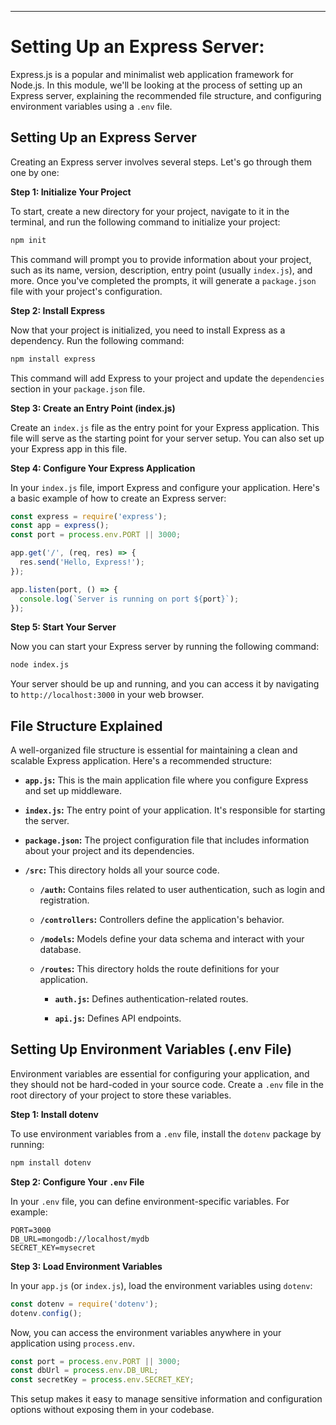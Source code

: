

---

# Setting Up an Express Server:

Express.js is a popular and minimalist web application framework for Node.js. In this module, we'll be looking at the process of setting up an Express server, explaining the recommended file structure, and configuring environment variables using a `.env` file.

## Setting Up an Express Server

Creating an Express server involves several steps. Let's go through them one by one:

**Step 1: Initialize Your Project**

To start, create a new directory for your project, navigate to it in the terminal, and run the following command to initialize your project:

```bash
npm init
```

This command will prompt you to provide information about your project, such as its name, version, description, entry point (usually `index.js`), and more. Once you've completed the prompts, it will generate a `package.json` file with your project's configuration.

**Step 2: Install Express**

Now that your project is initialized, you need to install Express as a dependency. Run the following command:

```bash
npm install express
```

This command will add Express to your project and update the `dependencies` section in your `package.json` file.

**Step 3: Create an Entry Point (index.js)**

Create an `index.js` file as the entry point for your Express application. This file will serve as the starting point for your server setup. You can also set up your Express app in this file.

**Step 4: Configure Your Express Application**

In your `index.js` file, import Express and configure your application. Here's a basic example of how to create an Express server:

```javascript
const express = require('express');
const app = express();
const port = process.env.PORT || 3000;

app.get('/', (req, res) => {
  res.send('Hello, Express!');
});

app.listen(port, () => {
  console.log(`Server is running on port ${port}`);
});
```

**Step 5: Start Your Server**

Now you can start your Express server by running the following command:

```bash
node index.js
```

Your server should be up and running, and you can access it by navigating to `http://localhost:3000` in your web browser.

## File Structure Explained

A well-organized file structure is essential for maintaining a clean and scalable Express application. Here's a recommended structure:

- **`app.js`:** This is the main application file where you configure Express and set up middleware.

- **`index.js`:** The entry point of your application. It's responsible for starting the server.

- **`package.json`:** The project configuration file that includes information about your project and its dependencies.

- **`/src`:** This directory holds all your source code.

  - **`/auth`:** Contains files related to user authentication, such as login and registration.

  - **`/controllers`:** Controllers define the application's behavior.

  - **`/models`:** Models define your data schema and interact with your database.

  - **`/routes`:** This directory holds the route definitions for your application.

    - **`auth.js`:** Defines authentication-related routes.

    - **`api.js`:** Defines API endpoints.

## Setting Up Environment Variables (.env File)

Environment variables are essential for configuring your application, and they should not be hard-coded in your source code. Create a `.env` file in the root directory of your project to store these variables.

**Step 1: Install dotenv**

To use environment variables from a `.env` file, install the `dotenv` package by running:

```bash
npm install dotenv
```

**Step 2: Configure Your `.env` File**

In your `.env` file, you can define environment-specific variables. For example:

```env
PORT=3000
DB_URL=mongodb://localhost/mydb
SECRET_KEY=mysecret
```

**Step 3: Load Environment Variables**

In your `app.js` (or `index.js`), load the environment variables using `dotenv`:

```javascript
const dotenv = require('dotenv');
dotenv.config();
```

Now, you can access the environment variables anywhere in your application using `process.env`.

```javascript
const port = process.env.PORT || 3000;
const dbUrl = process.env.DB_URL;
const secretKey = process.env.SECRET_KEY;
```

This setup makes it easy to manage sensitive information and configuration options without exposing them in your codebase.
